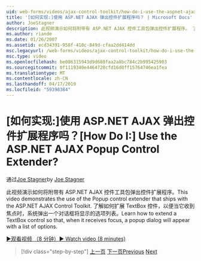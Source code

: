 ```yaml
---
uid: web-forms/videos/ajax-control-toolkit/how-do-i-use-the-aspnet-ajax-popup-control-extender
title: '[如何实现:]使用 ASP.NET AJAX 弹出控件扩展程序吗？ | Microsoft Docs'
author: JoeStagner
description: 此视频演示如何将附带有 ASP.NET AJAX 控件工具包弹出控件扩展程序。 了解如何将文本框控件扩展，以便...
ms.author: riande
ms.date: 01/26/2007
ms.assetid: ecd34391-958f-410c-849d-cfaa2dd414dd
msc.legacyurl: /web-forms/videos/ajax-control-toolkit/how-do-i-use-the-aspnet-ajax-popup-control-extender
msc.type: video
ms.openlocfilehash: be086315943d9d680faa2a8bc784c2b995425903
ms.sourcegitcommit: 0f1119340e4464720cfd16d0ff15764746ea1fea
ms.translationtype: MT
ms.contentlocale: zh-CN
ms.lasthandoff: 04/17/2019
ms.locfileid: "59398384"
---
```

# <a name="how-do-i-use-the-aspnet-ajax-popup-control-extender"></a><span data-ttu-id="09fc4-105">[如何实现:]使用 ASP.NET AJAX 弹出控件扩展程序吗？</span><span class="sxs-lookup"><span data-stu-id="09fc4-105">[How Do I:] Use the ASP.NET AJAX Popup Control Extender?</span></span>

<span data-ttu-id="09fc4-106">通过[Joe Stagner](https://github.com/JoeStagner)</span><span class="sxs-lookup"><span data-stu-id="09fc4-106">by [Joe Stagner](https://github.com/JoeStagner)</span></span>

<span data-ttu-id="09fc4-107">此视频演示如何将附带有 ASP.NET AJAX 控件工具包弹出控件扩展程序。</span><span class="sxs-lookup"><span data-stu-id="09fc4-107">This video demonstrates the use of the Popup control extender that ships with the ASP.NET AJAX Control Toolkit.</span></span> <span data-ttu-id="09fc4-108">了解如何扩展 TextBox 控件，以便当它收到焦点时，系统弹出一个对话框将显示的选项列表。</span><span class="sxs-lookup"><span data-stu-id="09fc4-108">Learn how to extend a TextBox control so that, when it receives focus, a popup dialog will appear with a list of options.</span></span>

[<span data-ttu-id="09fc4-109">&#9654;观看视频 （8 分钟）</span><span class="sxs-lookup"><span data-stu-id="09fc4-109">&#9654; Watch video (8 minutes)</span></span>](https://channel9.msdn.com/Blogs/ASP-NET-Site-Videos/how-do-i-use-the-aspnet-ajax-popup-control-extender)

> [!div class="step-by-step"]
> <span data-ttu-id="09fc4-110">[上一页](how-do-i-use-the-aspnet-ajax-textboxwatermark-control-extender.md)
> [下一页](how-do-i-use-the-aspnet-ajax-modalpopup-extender-control.md)</span><span class="sxs-lookup"><span data-stu-id="09fc4-110">[Previous](how-do-i-use-the-aspnet-ajax-textboxwatermark-control-extender.md)
[Next](how-do-i-use-the-aspnet-ajax-modalpopup-extender-control.md)</span></span>

